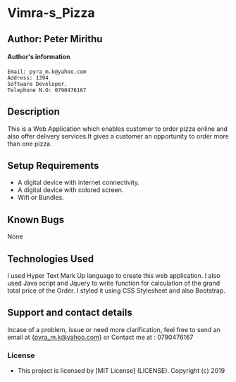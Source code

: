 # Vimra-s_Pizza

## Author: **Peter Mirithu**

#### Author's information
    Email: pyra_m.k@yahoo.com
    Address: 1394
    Software Developer.
    Telephone N.O: 0790476167

## Description
 This is a Web Application which enables customer to order pizza online and also offer delivery services.It gives a customer an opportunity to order more than one pizza.

## Setup Requirements
* A digital device with internet connectivity.
* A digital device with colored screen.
* Wifi or Bundles.

## Known Bugs
  None  

## Technologies Used
 I used Hyper Text Mark Up language to create this web application. I also used Java script and Jquery to write function for calculation of the grand total price of the Order. I styled it using CSS Stylesheet and also Bootstrap.

## Support and contact details
 Incase of a problem, issue or need more clarification, feel free to send an email at {pyra_m.k@yahoo.com}
 or
 Contact me at : 0790476167

### License
* This project is licensed by [MIT License] (LICENSE).
  Copyright (c) 2019 